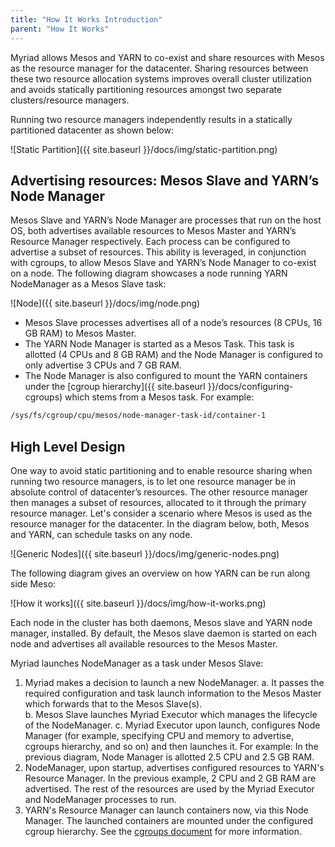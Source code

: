 ```yaml
---
title: "How It Works Introduction"
parent: "How It Works"
---
```

Myriad allows Mesos and YARN to co-exist and share resources with Mesos as the resource manager for the datacenter. Sharing resources between these two resource allocation systems improves overall cluster utilization and avoids statically partitioning resources amongst two separate clusters/resource managers.

Running two resource managers independently results in a statically partitioned datacenter as shown below:

![Static Partition]({{ site.baseurl }}/docs/img/static-partition.png)

## Advertising resources: Mesos Slave and YARN’s Node Manager

Mesos Slave and YARN’s Node Manager are processes that run on the host OS, both advertises available resources to Mesos Master and YARN’s Resource Manager respectively. Each process can be configured to advertise a subset of resources. This ability is leveraged, in conjunction with cgroups, to allow Mesos Slave and YARN’s Node Manager to co-exist on a node. The following diagram showcases a node running YARN NodeManager as a Mesos Slave task:

![Node]({{ site.baseurl }}/docs/img/node.png)

* Mesos Slave processes advertises all of a node’s resources (8 CPUs, 16 GB RAM) to Mesos Master. 
* The YARN Node Manager is started as a Mesos Task. This task is allotted (4 CPUs and 8 GB RAM) and the Node Manager is configured to only advertise 3 CPUs and 7 GB RAM. 
* The Node Manager is also configured to mount the YARN containers under the [cgroup hierarchy]({{ site.baseurl }}/docs/configuring-cgroups) which stems from a Mesos task. For example:

```bash
/sys/fs/cgroup/cpu/mesos/node-manager-task-id/container-1
```


## High Level Design

One way to avoid static partitioning and to enable resource sharing when running two resource managers, is to let one resource manager be in absolute control of datacenter’s resources. The other resource manager then manages a subset of resources, allocated to it through the primary resource manager. Let's consider a scenario where Mesos is used as the resource manager for the datacenter. In the diagram below, both, Mesos and YARN, can schedule tasks on any node.

![Generic Nodes]({{ site.baseurl }}/docs/img/generic-nodes.png)

The following diagram gives an overview on how YARN can be run along side Meso:

![How it works]({{ site.baseurl }}/docs/img/how-it-works.png)

Each node in the cluster has both daemons, Mesos slave and YARN node manager, installed. By default, the Mesos slave daemon is started on each node and advertises all available resources to the Mesos Master.

Myriad launches NodeManager as a task under Mesos Slave:

1. Myriad makes a decision to launch a new NodeManager. 
   a. It passes the required configuration and task launch information to the Mesos Master which forwards that to the Mesos Slave(s).   
   b. Mesos Slave launches Myriad Executor which manages the lifecycle of the NodeManager.
   c. Myriad Executor upon launch, configures Node Manager (for example, specifying CPU and memory to advertise, cgroups hierarchy, and so on) and then launches it. For example: In the previous diagram, Node Manager is allotted 2.5 CPU and 2.5 GB RAM.
2. NodeManager, upon startup, advertises configured resources to YARN's Resource Manager. In the previous example, 2 CPU and 2 GB RAM are advertised. The rest of the resources are used by the Myriad Executor and NodeManager processes to run.
3. YARN's Resource Manager can launch containers now, via this Node Manager. The launched containers are mounted under the configured cgroup hierarchy. See the [cgroups document]({{site.baseurl}}/docs/configuring-cgroups/) for more information.
